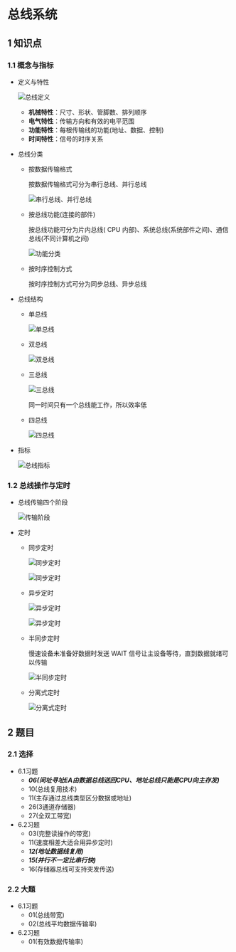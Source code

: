 # 总线系统

## 1 知识点

### 1.1 概念与指标

* 定义与特性

  ![总线定义](../../resource/image/organization/chapter5/bus_definition.png "总线定义")

  * **机械特性**：尺寸、形状、管脚数、排列顺序
  * **电气特性**：传输方向和有效的电平范围
  * **功能特性**：每根传输线的功能(地址、数据、控制)
  * **时间特性**：信号的时序关系

* 总线分类
  * 按数据传输格式
  
    按数据传输格式可分为串行总线、并行总线

    ![串行总线、并行总线](../../resource/image/organization/chapter5/bus_classification_serial_parallel.png "串行总线、并行总线")
  
  * 按总线功能(连接的部件)

    按总线功能可分为片内总线( $\text{CPU}$ 内部)、系统总线(系统部件之间)、通信总线(不同计算机之间)

    ![功能分类](../../resource/image/organization/chapter5/bus_classification_func.png "功能分类")

  * 按时序控制方式

    按时序控制方式可分为同步总线、异步总线

* 总线结构
  * 单总线
  
    ![单总线](../../resource/image/organization/chapter5/bus_structure_1.png "单总线")
  
  * 双总线
  
    ![双总线](../../resource/image/organization/chapter5/bus_structure_2.png "双总线")
  
  * 三总线
  
    ![三总线](../../resource/image/organization/chapter5/bus_structure_3.png "三总线")

    同一时间只有一个总线能工作，所以效率低
  
  * 四总线

    ![四总线](../../resource/image/organization/chapter5/bus_structure_4.png "四总线")

* 指标

  ![总线指标](../../resource/image/organization/chapter5/bus_index.png "总线指标")

### 1.2 总线操作与定时

* 总线传输四个阶段

  ![传输阶段](../../resource/image/organization/chapter5/bus_time.png "传输阶段")

* 定时
  * 同步定时

    ![同步定时](../../resource/image/organization/chapter5/bus_time_synchronous_0.png "同步定时")

    ![同步定时](../../resource/image/organization/chapter5/bus_time_synchronous_1.png "同步定时")

  * 异步定时

    ![异步定时](../../resource/image/organization/chapter5/bus_time_asynchronous_0.png "异步定时")

    ![异步定时](../../resource/image/organization/chapter5/bus_time_asynchronous_1.png "异步定时")

  * 半同步定时

    慢速设备未准备好数据时发送 $\text{WAIT}$ 信号让主设备等待，直到数据就绪可以传输

    ![半同步定时](../../resource/image/organization/chapter5/bus_time_semisynchronous.png "半同步定时")

  * 分离式定时

    ![分离式定时](../../resource/image/organization/chapter5/bus_time_separate.png "分离式定时")

## 2 题目

### 2.1 选择

* 6.1习题
  * ***06(间址寻址EA由数据总线送回CPU、地址总线只能是CPU向主存发)***
  * 10(总线复用技术)
  * 11(主存通过总线类型区分数据或地址)
  * 26(3通道存储器)
  * 27(全双工带宽)
* 6.2习题
  * 03(完整读操作的带宽)
  * 11(速度相差大适合用异步定时)
  * ***12(地址数据线复用)***
  * ***15(并行不一定比串行快)***
  * 16(存储器总线可支持突发传送)

### 2.2 大题

* 6.1习题
  * 01(总线带宽)
  * 02(总线平均数据传输率)
* 6.2习题
  * 01(有效数据传输率)
